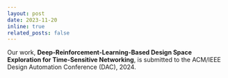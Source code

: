 ```yaml
---
layout: post
date: 2023-11-20
inline: true
related_posts: false
---
```


Our work, **Deep-Reinforcement-Learning-Based Design Space Exploration for Time-Sensitive Networking**, is submitted to the ACM/IEEE Design Automation Conference (DAC), 2024.
